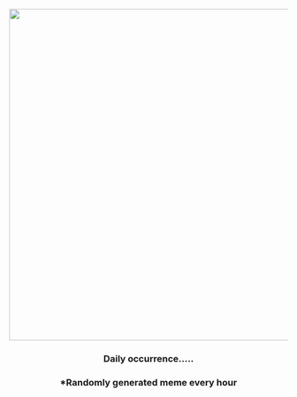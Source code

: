 <p align="center">
        <img src="https://i.redd.it/sd8gntvblwm81.jpg" width="600" height="600">
        </p>
        <h3 align="center">Daily occurrence.....</h3>
        <h3 align="center">*Randomly generated meme every hour</h3>
    